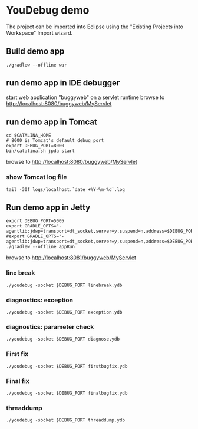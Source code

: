 # YouDebug demo

The project can be imported into Eclipse using the "Existing Projects into Workspace" Import wizard. 

## Build demo app

    ./gradlew --offline war

## run demo app in IDE debugger
start web application "buggyweb" on a servlet runtime
browse to [http://localhost:8080/buggyweb/MyServlet](http://localhost:8080/buggyweb/MyServlet)

## run demo app in Tomcat

    cd $CATALINA_HOME
    # 8000 is Tomcat's default debug port
    export DEBUG_PORT=8000
    bin/catalina.sh jpda start

browse to [http://localhost:8080/buggyweb/MyServlet](http://localhost:8080/buggyweb/MyServlet)

### show Tomcat log file

    tail -30f logs/localhost.`date +%Y-%m-%d`.log


## Run demo app in Jetty

    export DEBUG_PORT=5005
    export GRADLE_OPTS="-agentlib:jdwp=transport=dt_socket,server=y,suspend=n,address=$DEBUG_PORT"
    #export GRADLE_OPTS="-agentlib:jdwp=transport=dt_socket,server=y,suspend=n,address=$DEBUG_PORT,onjcmd=y"
    ./gradlew --offline appRun


browse to [http://localhost:8081/buggyweb/MyServlet](http://localhost:8081/buggyweb/MyServlet)


### line break

    ./youdebug -socket $DEBUG_PORT linebreak.ydb

### diagnostics: exception

    ./youdebug -socket $DEBUG_PORT exception.ydb


### diagnostics: parameter check

    ./youdebug -socket $DEBUG_PORT diagnose.ydb

### First fix

    ./youdebug -socket $DEBUG_PORT firstbugfix.ydb

### Final fix

    ./youdebug -socket $DEBUG_PORT finalbugfix.ydb

### threaddump

    ./youdebug -socket $DEBUG_PORT threaddump.ydb
